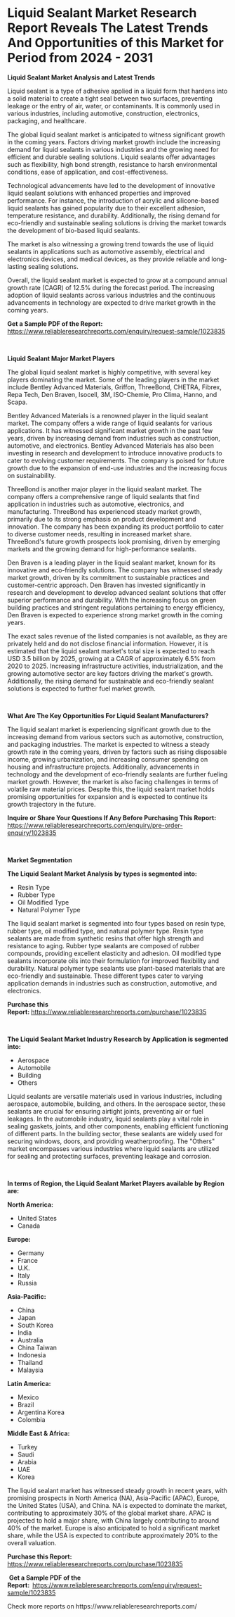 <p><h1>Liquid Sealant Market Research Report Reveals The Latest Trends And Opportunities of this Market for Period from 2024 - 2031</h1></p><p><strong>Liquid Sealant Market Analysis and Latest Trends</strong></p>
<p><p>Liquid sealant is a type of adhesive applied in a liquid form that hardens into a solid material to create a tight seal between two surfaces, preventing leakage or the entry of air, water, or contaminants. It is commonly used in various industries, including automotive, construction, electronics, packaging, and healthcare.</p><p>The global liquid sealant market is anticipated to witness significant growth in the coming years. Factors driving market growth include the increasing demand for liquid sealants in various industries and the growing need for efficient and durable sealing solutions. Liquid sealants offer advantages such as flexibility, high bond strength, resistance to harsh environmental conditions, ease of application, and cost-effectiveness.</p><p>Technological advancements have led to the development of innovative liquid sealant solutions with enhanced properties and improved performance. For instance, the introduction of acrylic and silicone-based liquid sealants has gained popularity due to their excellent adhesion, temperature resistance, and durability. Additionally, the rising demand for eco-friendly and sustainable sealing solutions is driving the market towards the development of bio-based liquid sealants.</p><p>The market is also witnessing a growing trend towards the use of liquid sealants in applications such as automotive assembly, electrical and electronics devices, and medical devices, as they provide reliable and long-lasting sealing solutions.</p><p>Overall, the liquid sealant market is expected to grow at a compound annual growth rate (CAGR) of 12.5% during the forecast period. The increasing adoption of liquid sealants across various industries and the continuous advancements in technology are expected to drive market growth in the coming years.</p></p>
<p><strong>Get a Sample PDF of the Report:&nbsp;</strong> <a href="https://www.reliableresearchreports.com/enquiry/request-sample/1023835">https://www.reliableresearchreports.com/enquiry/request-sample/1023835</a></p>
<p>&nbsp;</p>
<p><strong>Liquid Sealant Major Market Players</strong></p>
<p><p>The global liquid sealant market is highly competitive, with several key players dominating the market. Some of the leading players in the market include Bentley Advanced Materials, Griffon, ThreeBond, CHETRA, Fibrex, Repa Tech, Den Braven, Isocell, 3M, ISO-Chemie, Pro Clima, Hanno, and Scapa.</p><p>Bentley Advanced Materials is a renowned player in the liquid sealant market. The company offers a wide range of liquid sealants for various applications. It has witnessed significant market growth in the past few years, driven by increasing demand from industries such as construction, automotive, and electronics. Bentley Advanced Materials has also been investing in research and development to introduce innovative products to cater to evolving customer requirements. The company is poised for future growth due to the expansion of end-use industries and the increasing focus on sustainability.</p><p>ThreeBond is another major player in the liquid sealant market. The company offers a comprehensive range of liquid sealants that find application in industries such as automotive, electronics, and manufacturing. ThreeBond has experienced steady market growth, primarily due to its strong emphasis on product development and innovation. The company has been expanding its product portfolio to cater to diverse customer needs, resulting in increased market share. ThreeBond's future growth prospects look promising, driven by emerging markets and the growing demand for high-performance sealants.</p><p>Den Braven is a leading player in the liquid sealant market, known for its innovative and eco-friendly solutions. The company has witnessed steady market growth, driven by its commitment to sustainable practices and customer-centric approach. Den Braven has invested significantly in research and development to develop advanced sealant solutions that offer superior performance and durability. With the increasing focus on green building practices and stringent regulations pertaining to energy efficiency, Den Braven is expected to experience strong market growth in the coming years.</p><p>The exact sales revenue of the listed companies is not available, as they are privately held and do not disclose financial information. However, it is estimated that the liquid sealant market's total size is expected to reach USD 3.5 billion by 2025, growing at a CAGR of approximately 6.5% from 2020 to 2025. Increasing infrastructure activities, industrialization, and the growing automotive sector are key factors driving the market's growth. Additionally, the rising demand for sustainable and eco-friendly sealant solutions is expected to further fuel market growth.</p></p>
<p>&nbsp;</p>
<p><strong>What Are The Key Opportunities For Liquid Sealant Manufacturers?</strong></p>
<p><p>The liquid sealant market is experiencing significant growth due to the increasing demand from various sectors such as automotive, construction, and packaging industries. The market is expected to witness a steady growth rate in the coming years, driven by factors such as rising disposable income, growing urbanization, and increasing consumer spending on housing and infrastructure projects. Additionally, advancements in technology and the development of eco-friendly sealants are further fueling market growth. However, the market is also facing challenges in terms of volatile raw material prices. Despite this, the liquid sealant market holds promising opportunities for expansion and is expected to continue its growth trajectory in the future.</p></p>
<p><strong>Inquire or Share Your Questions If Any Before Purchasing This Report:</strong> <a href="https://www.reliableresearchreports.com/enquiry/pre-order-enquiry/1023835">https://www.reliableresearchreports.com/enquiry/pre-order-enquiry/1023835</a></p>
<p>&nbsp;</p>
<p><strong>Market Segmentation</strong></p>
<p><strong>The Liquid Sealant Market Analysis by types is segmented into:</strong></p>
<p><ul><li>Resin Type</li><li>Rubber Type</li><li>Oil Modified Type</li><li>Natural Polymer Type</li></ul></p>
<p><p>The liquid sealant market is segmented into four types based on resin type, rubber type, oil modified type, and natural polymer type. Resin type sealants are made from synthetic resins that offer high strength and resistance to aging. Rubber type sealants are composed of rubber compounds, providing excellent elasticity and adhesion. Oil modified type sealants incorporate oils into their formulation for improved flexibility and durability. Natural polymer type sealants use plant-based materials that are eco-friendly and sustainable. These different types cater to varying application demands in industries such as construction, automotive, and electronics.</p></p>
<p><strong>Purchase this Report:&nbsp;</strong><a href="https://www.reliableresearchreports.com/purchase/1023835">https://www.reliableresearchreports.com/purchase/1023835</a></p>
<p>&nbsp;</p>
<p><strong>The Liquid Sealant Market Industry Research by Application is segmented into:</strong></p>
<p><ul><li>Aerospace</li><li>Automobile</li><li>Building</li><li>Others</li></ul></p>
<p><p>Liquid sealants are versatile materials used in various industries, including aerospace, automobile, building, and others. In the aerospace sector, these sealants are crucial for ensuring airtight joints, preventing air or fuel leakages. In the automobile industry, liquid sealants play a vital role in sealing gaskets, joints, and other components, enabling efficient functioning of different parts. In the building sector, these sealants are widely used for securing windows, doors, and providing weatherproofing. The "Others" market encompasses various industries where liquid sealants are utilized for sealing and protecting surfaces, preventing leakage and corrosion.</p></p>
<p>&nbsp;</p>
<p><strong>In terms of Region, the Liquid Sealant Market Players available by Region are:</strong></p>
<p>
    <p> <strong> North America: </strong>
        <ul>
            <li>United States</li>
            <li>Canada</li>
        </ul>
        </p> 
    <p> <strong> Europe: </strong>
        <ul>
            <li>Germany</li>
            <li>France</li>
            <li>U.K.</li>
            <li>Italy</li>
            <li>Russia</li>
        </ul>
        </p> 
    <p> <strong> Asia-Pacific: </strong>
        <ul>
            <li>China</li>
            <li>Japan</li>
            <li>South Korea</li>
            <li>India</li>
            <li>Australia</li>
            <li>China Taiwan</li>
            <li>Indonesia</li>
            <li>Thailand</li>
            <li>Malaysia</li>
        </ul>
        </p> 
    <p> <strong> Latin America: </strong>
        <ul>
            <li>Mexico</li>
            <li>Brazil</li>
            <li>Argentina Korea</li>
            <li>Colombia</li>
        </ul>
        </p> 
    <p> <strong> Middle East & Africa: </strong>
        <ul>
            <li>Turkey</li>
            <li>Saudi</li>
            <li>Arabia</li>
            <li>UAE</li>
            <li>Korea</li>
        </ul>
    </p>
    </p>
<p><p>The liquid sealant market has witnessed steady growth in recent years, with promising prospects in North America (NA), Asia-Pacific (APAC), Europe, the United States (USA), and China. NA is expected to dominate the market, contributing to approximately 30% of the global market share. APAC is projected to hold a major share, with China largely contributing to around 40% of the market. Europe is also anticipated to hold a significant market share, while the USA is expected to contribute approximately 20% to the overall valuation.</p></p>
<p><strong>Purchase this Report: </strong><a href="https://www.reliableresearchreports.com/purchase/1023835">https://www.reliableresearchreports.com/purchase/1023835</a></p>
<p>&nbsp;<strong>Get a Sample PDF of the Report:&nbsp;&nbsp;</strong><a href="https://www.reliableresearchreports.com/enquiry/request-sample/1023835">https://www.reliableresearchreports.com/enquiry/request-sample/1023835</a></p>
<p><strong></strong></p>
<p>Check more reports on https://www.reliableresearchreports.com/</p>